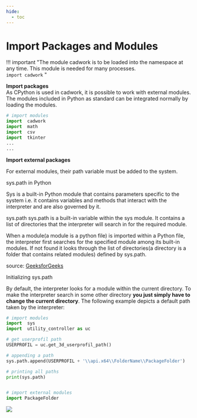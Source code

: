 ```yaml
---
hide:
  - toc
---
```


# Import Packages and Modules

!!! important "The module cadwork is to be loaded into the namespace at any time. This module is needed for many processes.<br> ```import cadwork``` "

**Import packages** <br>
As CPython is used in cadwork, it is possible to work with external modules. The modules included in Python as standard can be integrated normally by loading the modules. 

```python
# import modules
import  cadwork  
import  math
import  csv
import  tkinter
...
...
```

**Import external packages** <br>

For external modules, their path variable must be added to the system.

sys.path in Python

Sys is a built-in Python module that contains parameters specific to the system i.e. it contains variables and methods that interact with the interpreter and are also governed by it. 

sys.path
sys.path is a built-in variable within the sys module. It contains a list of directories that the interpreter will search in for the required module. 

When a module(a module is a python file) is imported within a Python file, the interpreter first searches for the specified module among its built-in modules. If not found it looks through the list of directories(a directory is a folder that contains related modules) defined by sys.path.

source: [GeeksforGeeks](https://www.geeksforgeeks.org/sys-path-in-python/)

Initializing sys.path 

By default, the interpreter looks for a module within the current directory. To make the interpreter search in some other directory **you just simply have to change the current directory**. The following example depicts a default path taken by the interpreter:

```python
# import modules
import  sys                                 
import  utility_controller as uc

# get userprofil path
USERPROFIL = uc.get_3d_userprofil_path()   

# appending a path
sys.path.append(USERPROFIL + '\\api.x64\\FolderName\\PackageFolder')

# printing all paths
print(sys.path)


# import external modules
import PackageFolder                    

```

<noscript>
    <img src="https://analytics.cadwork.ca/ingress/e6b1702b-6224-4e93-94b7-9e4c2cd7ae06/pixel.gif">
</noscript>
<script defer src="https://analytics.cadwork.ca/ingress/e6b1702b-6224-4e93-94b7-9e4c2cd7ae06/script.js"></script>